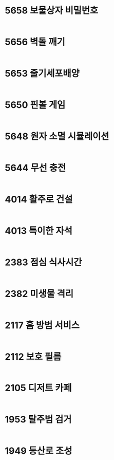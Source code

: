 # 5658 보물상자 비밀번호

```python
```



# 5656 벽돌 깨기

```
```



# 5653 줄기세포배양

```
```



# 5650 핀볼 게임

```
```



# 5648 원자 소멸 시뮬레이션

```
```



# 5644 무선 충전

```
```



# 4014 활주로 건설

```
```



# 4013 특이한 자석

```
```



# 2383 점심 식사시간

```
```



# 2382 미생물 격리

```
```



# 2117 홈 방범 서비스

```
```



# 2112 보호 필름

```
```



# 2105 디저트 카페

```
```



# 1953 탈주범 검거

```
```



# 1949 등산로 조성

```
```

